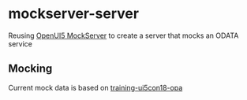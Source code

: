 # mockserver-server
Reusing [OpenUI5 MockServer](https://openui5.hana.ondemand.com/#/api/sap.ui.core.util.MockServer) to create a server that mocks an ODATA service

## Mocking

Current mock data is based on [training-ui5con18-opa](https://github.com/ArnaudBuchholz/training-ui5con18-opa)
